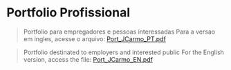# Portfolio Profissional

>Portfolio para empregadores e pessoas interessadas 
Para a versao em ingles, acesse o arquivo: [Port_JCarmo_PT.pdf]

>Portfolio destinated to employers and interested public
For the English version, access the file: [Port_JCarmo_EN.pdf]

[Port_JCarmo_PT.pdf]: <https://github.com/JoseCarmo/Portfolio/blob/master/Port_JCarmo_PT.pdf>
[Port_JCarmo_EN.pdf]: <https://github.com/JoseCarmo/Portfolio/blob/master/Port_JCarmo_PT.pdf>


 
